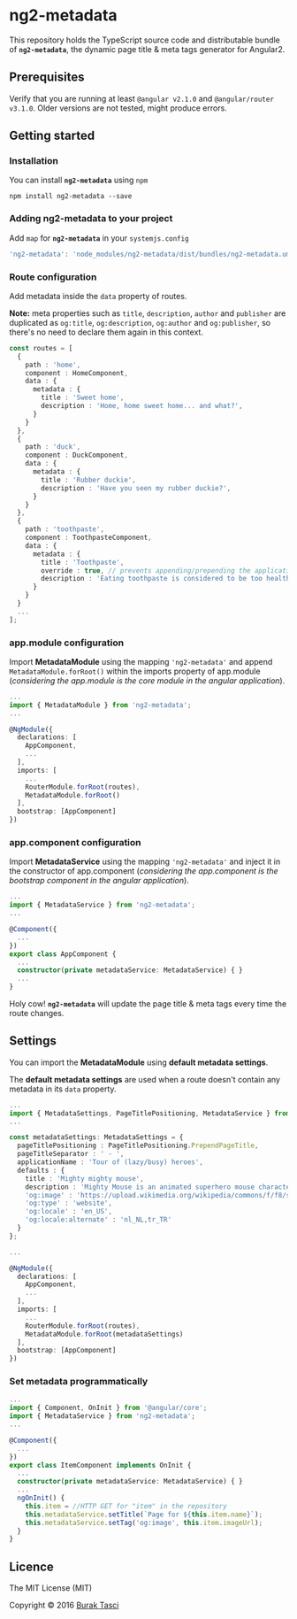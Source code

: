 # ng2-metadata
This repository holds the TypeScript source code and distributable bundle of **`ng2-metadata`**, the dynamic page title &amp; meta tags generator for Angular2.

## Prerequisites
Verify that you are running at least `@angular v2.1.0` and `@angular/router v3.1.0`. Older versions are not tested, might produce errors.

## Getting started
### Installation
You can install **`ng2-metadata`** using `npm`
```
npm install ng2-metadata --save
```
### Adding ng2-metadata to your project
Add `map` for **`ng2-metadata`** in your `systemjs.config`
```javascript
'ng2-metadata': 'node_modules/ng2-metadata/dist/bundles/ng2-metadata.umd.min.js'
```

### Route configuration
Add metadata inside the `data` property of routes.

**Note:** meta properties such as `title`, `description`, `author` and `publisher` are duplicated as `og:title`, `og:description`, `og:author` and `og:publisher`, so there's no need to declare them again in this context.

```TypeScript
const routes = [
  {
    path : 'home',
    component : HomeComponent,
    data : {
      metadata : {
        title : 'Sweet home',
        description : 'Home, home sweet home... and what?',
      }
    }
  },
  {
    path : 'duck',
    component : DuckComponent,
    data : {
      metadata : {
        title : 'Rubber duckie',
        description : 'Have you seen my rubber duckie?',
      }
    }
  },
  {
    path : 'toothpaste',
    component : ToothpasteComponent,
    data : {
      metadata : {
        title : 'Toothpaste',
        override : true, // prevents appending/prepending the application name to the title attribute
        description : 'Eating toothpaste is considered to be too healthy!',
      }
    }
  }
  ...
];
```

### app.module configuration
Import **MetadataModule** using the mapping `'ng2-metadata'` and append `MetadataModule.forRoot()` within the imports property of app.module (*considering the app.module is the core module in the angular application*).

```TypeScript
...
import { MetadataModule } from 'ng2-metadata';
...

@NgModule({
  declarations: [
    AppComponent,
    ...
  ],
  imports: [
    ...
    RouterModule.forRoot(routes),
    MetadataModule.forRoot()
  ],
  bootstrap: [AppComponent]
})
```

### app.component configuration
Import **MetadataService** using the mapping `'ng2-metadata'` and inject it in the constructor of app.component (*considering the app.component is the bootstrap component in the angular application*).

```TypeScript
...
import { MetadataService } from 'ng2-metadata';
...

@Component({
  ...
})
export class AppComponent {
  ...
  constructor(private metadataService: MetadataService) { }
  ...
}
```

Holy cow! **`ng2-metadata`** will update the page title & meta tags every time the route changes.

## Settings
You can import the **MetadataModule** using **default metadata settings**.

The **default metadata settings** are used when a route doesn't contain any metadata in its `data` property.

```TypeScript
...
import { MetadataSettings, PageTitlePositioning, MetadataService } from 'ng2-meta';
...

const metadataSettings: MetadataSettings = {
  pageTitlePositioning : PageTitlePositioning.PrependPageTitle,
  pageTitleSeparator : ' - ',
  applicationName : 'Tour of (lazy/busy) heroes',
  defaults : {
    title : 'Mighty mighty mouse',
    description : 'Mighty Mouse is an animated superhero mouse character',
    'og:image' : 'https://upload.wikimedia.org/wikipedia/commons/f/f8/superraton.jpg'
    'og:type' : 'website',
    'og:locale' : 'en_US',
	'og:locale:alternate' : 'nl_NL,tr_TR'
  }
};

...

@NgModule({
  declarations: [
    AppComponent,
    ...
  ],
  imports: [
    ...
    RouterModule.forRoot(routes),
    MetadataModule.forRoot(metadataSettings)
  ],
  bootstrap: [AppComponent]
})
```

### Set metadata programmatically
```TypeScript
...
import { Component, OnInit } from '@angular/core';
import { MetadataService } from 'ng2-metadata';
...

@Component({
  ...
})
export class ItemComponent implements OnInit {
  ...
  constructor(private metadataService: MetadataService) { }
  ...
  ngOnInit() {
    this.item = //HTTP GET for "item" in the repository
    this.metadataService.setTitle(`Page for ${this.item.name}`);
    this.metadataService.setTag('og:image', this.item.imageUrl);
  }
}

```

## Licence
The MIT License (MIT)

Copyright © 2016 [Burak Tasci](http://www.buraktasci.com)
